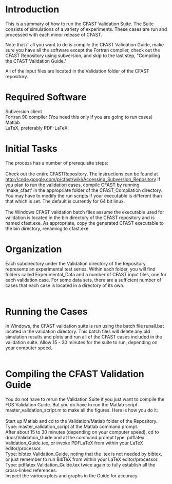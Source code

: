 # Introduction #
This is a summary of how to run the CFAST Validation Suite. The Suite consists of simulations of a variety of experiments. These cases are run and processed with each minor release of CFAST.

Note that if all you want to do is compile the CFAST Validation Guide, make sure you have all the software except the Fortran compiler, check out the CFAST Repository using subversion, and skip to the last step, "Compiling the CFAST Validation Guide."

All of the input files are located in the Validation folder of the CFAST repository.

# Required Software #
Subversion client<br>
Fortran 90 compiler (You need this only if you are going to run cases)<br>
Matlab<br>
LaTeX, preferably PDF-LaTeX.<br>
<h1>Initial Tasks</h1>
The process has a number of prerequisite steps:<br>
<br>
Check out the entire CFASTRepository. The instructions can be found at <a href='http://code.google.com/p/cfast/wiki/Accessing_Subversion_Repository'>http://code.google.com/p/cfast/wiki/Accessing_Subversion_Repository</a>
If you plan to run the validation cases, compile CFAST by running `make_cfast' in the appropriate folder of the CFAST_Compilation directory. You may have to modify the run scripts if your executable is different than that which is set. The default is currently for 64 bit linux.<br>
<br>
The Windows CFAST validation batch files assume the executable used for validation is located in the bin directory of the CFAST repository and is named cfast.exe.  As appropriate, copy the generated CFAST executable to the bin directory, renaming to cfast.exe<br>
<h1>Organization</h1>
Each subdirectory under the Validation directory of the Repository represents an experimental test series. Within each folder, you will find folders called Experimental_Data and a number of CFAST input files, one for each validation case.  For some data sets, there are a sufficient number of cases that each case is located in a directory of its own.<br>
<br>
<h1>Running the Cases</h1>
In Windows, the CFAST validation suite is run using the batch file runall.bat located in the validation directory.  This batch files will delete any old simulation results and plots and run all of the CFAST cases included in the validation suite.  Allow 15 - 30 minutes for the suite to run, depending on your computer speed.<br>
<br>
<h1>Compiling the CFAST Validation Guide</h1>
You do not have to rerun the Validation Suite if you just want to compile the FDS Validation Guide. But you do have to run the Matlab script master_validation_script.m to make all the figures. Here is how you do it:<br>
<br>
Start up Matlab and cd to the Validation/Matlab folder of the Repository.<br>
Type: master_validation_script at the Matlab command prompt.<br>
After about 15 to 30 minutes (depending on your computer speed), cd to docs/Validation_Guide and at the command prompt type: pdflatex Validation_Guide.tex, or invoke PDFLaTeX from within your LaTeX editor/processor.<br>
Type: bibtex Validation_Guide, noting that the .tex is not needed by bibtex, or just remember to run BibTeX from within your LaTeX editor/processor.<br>
Type: pdflatex Validation_Guide.tex twice again to fully establish all the cross-linked references.<br>
Inspect the various plots and graphs in the Guide for accuracy.
